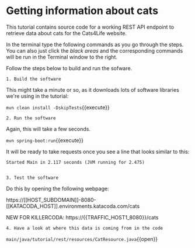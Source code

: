 # Getting information about cats

This tutorial contains source code for a working REST API endpoint to retrieve data about cats for the Cats4Life website.

In the terminal type the following commands as you go through the steps. You can also just click the *black areas* and the corresponding commands will be run in the Terminal window to the right.

Follow the steps below to build and run the sofware.


    1. Build the software

This might take a minute or so, as it downloads lots of software libraries we're using in the tutorial:

`mvn clean install -DskipTests`{{execute}}


    2. Run the software

Again, this will take a few seconds.

`mvn spring-boot:run`{{execute}}

It will be ready to take requests once you see a line that looks similar to this:

    Started Main in 2.117 seconds (JVM running for 2.475)


    3. Test the software

Do this by opening the following webpage:

https://[[HOST_SUBDOMAIN]]-8080-[[KATACODA_HOST]].environments.katacoda.com/cats

NEW FOR KILLERCODA: https://{{TRAFFIC_HOST1_8080}}/cats


    4. Have a look at where this data is coming from in the code

`main/java/tutorial/rest/resources/CatResource.java`{{open}}
